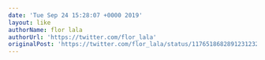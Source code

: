 ```yaml
---
date: 'Tue Sep 24 15:28:07 +0000 2019'
layout: like
authorName: flor lala
authorUrl: 'https://twitter.com/flor_lala'
originalPost: 'https://twitter.com/flor_lala/status/1176518682891231232'
---
```

